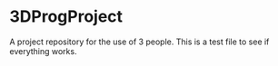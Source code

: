 # 3DProgProject
A project repository for the use of 3 people.
This is a test file to see if everything works.
